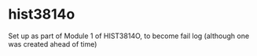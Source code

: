 # hist3814o
Set up as part of Module 1 of HIST3814O, to become fail log (although one was created ahead of time)
